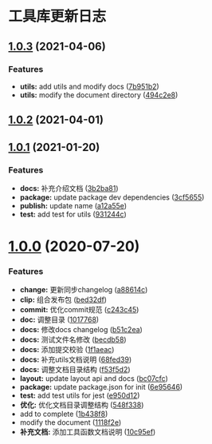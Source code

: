 # 工具库更新日志

<a name="1.0.3"></a>
## [1.0.3](https://github.com/DTStack/dt-utils/compare/v1.0.2...v1.0.3) (2021-04-06)


### Features

* **utils:** add utils and modify docs ([7b951b2](https://github.com/DTStack/dt-utils/commit/7b951b2))
* **utils:** modify the document directory ([494c2e8](https://github.com/DTStack/dt-utils/commit/494c2e8))



<a name="1.0.2"></a>
## [1.0.2](https://github.com/DTStack/dt-utils/compare/v1.0.1...v1.0.2) (2021-04-01)



<a name="1.0.1"></a>
## [1.0.1](https://github.com/DTStack/dt-utils/compare/v1.0.0...v1.0.1) (2021-01-20)


### Features

* **docs:** 补充介绍文档 ([3b2ba81](https://github.com/DTStack/dt-utils/commit/3b2ba81))
* **package:** update package dev dependencies ([3cf5655](https://github.com/DTStack/dt-utils/commit/3cf5655))
* **publish:** update name ([a12a55e](https://github.com/DTStack/dt-utils/commit/a12a55e))
* **test:** add test for utils ([931244c](https://github.com/DTStack/dt-utils/commit/931244c))



<a name="1.0.0"></a>
# [1.0.0](https://github.com/DTStack/dt-utils/compare/c243c45...v1.0.0) (2020-07-20)


### Features

* **change:** 更新同步changelog ([a88614c](https://github.com/DTStack/dt-utils/commit/a88614c))
* **clip:** 组合发布包 ([bed32df](https://github.com/DTStack/dt-utils/commit/bed32df))
* **commit:** 优化commit规范 ([c243c45](https://github.com/DTStack/dt-utils/commit/c243c45))
* **doc:** 调整目录 ([1017768](https://github.com/DTStack/dt-utils/commit/1017768))
* **docs:** 修改docs changelog ([b51c2ea](https://github.com/DTStack/dt-utils/commit/b51c2ea))
* **docs:** 测试文件名修改 ([becdb58](https://github.com/DTStack/dt-utils/commit/becdb58))
* **docs:** 添加提交校验 ([1f1aeac](https://github.com/DTStack/dt-utils/commit/1f1aeac))
* **docs:** 补充utils文档说明 ([68fed39](https://github.com/DTStack/dt-utils/commit/68fed39))
* **docs:** 调整文档目录结构 ([f53f5d2](https://github.com/DTStack/dt-utils/commit/f53f5d2))
* **layout:** update layout api and docs ([bc07cfc](https://github.com/DTStack/dt-utils/commit/bc07cfc))
* **package:** update package.json for init ([6e95646](https://github.com/DTStack/dt-utils/commit/6e95646))
* **test:** add test utils for jest ([e950d12](https://github.com/DTStack/dt-utils/commit/e950d12))
* **优化:** 优化文档目录调整结构 ([548f338](https://github.com/DTStack/dt-utils/commit/548f338))
* add to complete ([1b438f8](https://github.com/DTStack/dt-utils/commit/1b438f8))
* modify the document ([1118f2e](https://github.com/DTStack/dt-utils/commit/1118f2e))
* **补充文档:** 添加工具函数文档说明 ([10c95ef](https://github.com/DTStack/dt-utils/commit/10c95ef))



